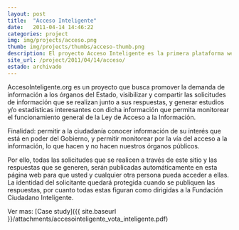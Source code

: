 ```yaml
---
layout: post
title:  "Acceso Inteligente"
date:   2011-04-14 14:46:22
categories: project
img: img/projects/acceso.png
thumb: img/projects/thumbs/acceso-thumb.png
description: El proyecto Acceso Inteligente es la primera plataforma web de Chile que centraliza el sistema de solicitudes de información en línea, promoviendo la demanda de solicitudes de información pública desde la ciudadanía, así como visibilizando dichas peticiones.
site_url: /project/2011/04/14/acceso/
estado: archivado
---
```


AccesoInteligente.org es un proyecto que busca promover la demanda de información a los órganos del Estado, visibilizar y compartir las solicitudes de información que se realizan junto a sus respuestas, y generar estudios y/o estadísticas interesantes con dicha información que permita monitorear el funcionamiento general de la Ley de Acceso a la Información.

Finalidad: permitir a la ciudadanía conocer información de su interés que está en poder del Gobierno, y permitir monitorear por la vía del acceso a la información, lo que hacen y no hacen nuestros órganos públicos.

Por ello, todas las solicitudes que se realicen a través de este sitio y las respuestas que se generen, serán publicadas automáticamente en esta página web para que usted y cualquier otra persona pueda acceder a ellas. La identidad del solicitante quedará protegida cuando se publiquen las respuestas, por cuanto todas estas figuran como dirigidas a la Fundación Ciudadano Inteligente.

Ver mas: [Case study]({{ site.baseurl }}/attachments/accesointeligente_vota_inteligente.pdf)